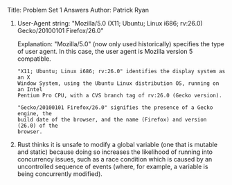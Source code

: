 Title: Problem Set 1 Answers
Author: Patrick Ryan

1.	User-Agent string:
		"Mozilla/5.0 (X11; Ubuntu; Linux i686; rv:26.0) Gecko/20100101 Firefox/26.0"

	Explanation: 
		"Mozilla/5.0" (now only used historically) specifies the type of user agent.
		In this case, the user agent is Mozilla version 5 compatible. 

		"X11; Ubuntu; Linux i686; rv:26.0" identifies the display system as an X 
		Window System, using the Ubuntu Linux distribution OS, running on an Intel 
		Pentium Pro CPU, with a CVS branch tag of rv:26.0 (Gecko version).

		"Gecko/20100101 Firefox/26.0" signifies the presence of a Gecko engine, the 
		build date of the browser, and the name (Firefox) and version (26.0) of the 
		browser. 

2.	Rust thinks it is unsafe to modify a global variable (one that is mutable and 
	static) because doing so increases the likelihood of running into concurrency 
	issues, such as a race condition which is caused by an uncontrolled sequence of 
	events (where, for example, a variable is being concurrently modified).

